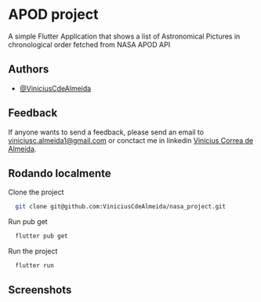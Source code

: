 
# APOD project

A simple Flutter Application that shows a list of Astronomical Pictures in chronological order fetched from NASA APOD API


## Authors

- [@ViniciusCdeAlmeida](https://www.github.com/ViniciusCdeAlmeida)


## Feedback

If anyone wants to send a feedback, please send an email to viniciusc.almeida1@gmail.com or conctact me in linkedin [Vinicius Correa de Almeida](https://www.linkedin.com/in/viniciuscorrea-almeida/).


## Rodando localmente

Clone the project

```bash
  git clone git@github.com:ViniciusCdeAlmeida/nasa_project.git
```

Run pub get

```bash
  flutter pub get
```

Run the project

```bash
  flutter run
``` 


## Screenshots



